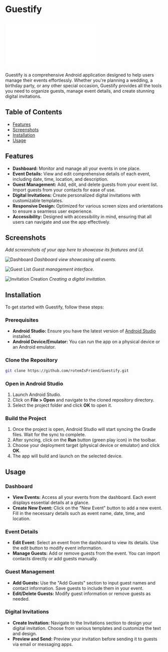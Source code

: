 # Guestify

![Guestify Logo](drawable/guestify_logo.xml)

Guestify is a comprehensive Android application designed to help users manage their events effortlessly. Whether you're planning a wedding, a birthday party, or any other special occasion, Guestify provides all the tools you need to organize guests, manage event details, and create stunning digital invitations.

## Table of Contents

- [Features](#features)
- [Screenshots](#screenshots)
- [Installation](#installation)
- [Usage](#usage)

## Features

- **Dashboard:** Monitor and manage all your events in one place.
- **Event Details:** View and edit comprehensive details of each event, including date, time, location, and description.
- **Guest Management:** Add, edit, and delete guests from your event list. Import guests from your contacts for ease of use.
- **Digital Invitations:** Create personalized digital invitations with customizable templates.
- **Responsive Design:** Optimized for various screen sizes and orientations to ensure a seamless user experience.
- **Accessibility:** Designed with accessibility in mind, ensuring that all users can navigate and use the app effectively.

## Screenshots

*Add screenshots of your app here to showcase its features and UI.*

![Dashboard](path/to/dashboard_screenshot.png)
*Dashboard view showcasing all events.*

![Guest List](path/to/guest_list_screenshot.png)
*Guest management interface.*

![Invitation Creation](path/to/invitation_creation_screenshot.png)
*Creating a digital invitation.*

## Installation

To get started with Guestify, follow these steps:

### Prerequisites

- **Android Studio:** Ensure you have the latest version of [Android Studio](https://developer.android.com/studio) installed.
- **Android Device/Emulator:** You can run the app on a physical device or an Android emulator.

### Clone the Repository

```bash
git clone https://github.com/rotemIsFriend/Guestify.git
```

### Open in Android Studio

1. Launch Android Studio.
2. Click on **File > Open** and navigate to the cloned repository directory.
3. Select the project folder and click **OK** to open it.

### Build the Project

1. Once the project is open, Android Studio will start syncing the Gradle files. Wait for the sync to complete.
2. After syncing, click on the **Run** button (green play icon) in the toolbar.
3. Choose your deployment target (physical device or emulator) and click **OK**.
4. The app will build and launch on the selected device.

## Usage

### Dashboard

- **View Events:** Access all your events from the dashboard. Each event displays essential details at a glance.
- **Create New Event:** Click on the "New Event" button to add a new event. Fill in the necessary details such as event name, date, time, and location.

### Event Details

- **Edit Event:** Select an event from the dashboard to view its details. Use the edit button to modify event information.
- **Manage Guests:** Add or remove guests from the event. You can import contacts directly or add guests manually.

### Guest Management

- **Add Guests:** Use the "Add Guests" section to input guest names and contact information. Save guests to include them in your event.
- **Edit/Delete Guests:** Modify guest information or remove guests as needed.

### Digital Invitations

- **Create Invitation:** Navigate to the Invitations section to design your digital invitation. Choose from various templates and customize the text and design.
- **Preview and Send:** Preview your invitation before sending it to guests via email or messaging apps.
